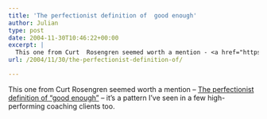 ```yaml
---
title: 'The perfectionist definition of  good enough'
author: Julian
type: post
date: 2004-11-30T10:46:22+00:00
excerpt: |
  This one from Curt  Rosengren seemed worth a mention - <a href="https://curtrosengren.typepad.com/occupationaladventure/2004/11/the_perfectioni.html">The perfectionist definition of "good enough"</a> - it's a pattern I've seen in a few high-performing coaching clients too.
url: /2004/11/30/the-perfectionist-definition-of/

---
```

This one from Curt Rosengren seemed worth a mention &#8211; [The perfectionist definition of &#8220;good enough&#8221;][1] &#8211; it&#8217;s a pattern I&#8217;ve seen in a few high-performing coaching clients too.

 [1]: https://curtrosengren.typepad.com/occupationaladventure/2004/11/the_perfectioni.html
